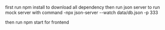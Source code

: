 first run npm install to download all dependency
then run json server to run mock server with command
-npx json-server --watch data/db.json -p 333

then run npm start for frontend
